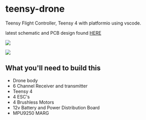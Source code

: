 # teensy-drone

Teensy Flight Controller, Teensy 4 with platformio using vscode.

latest schematic and PCB design found [HERE](https://easyeda.com/mc18g13/teensy-drone)

![](https://image.easyeda.com/histories/edefd86112da491591a4318cc101e628.png)

![](https://image.easyeda.com/histories/5178226b8f9e4a0181dd57564860cdf3.png)

## What you'll need to build this

* Drone body
* 6 Channel Receiver and transmitter
* Teensy 4
* 4 ESC's
* 4 Brushless Motors
* 12v Battery and Power Distribution Board
* MPU9250 MARG
